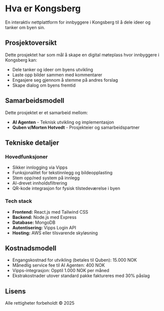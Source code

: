 # Hva er Kongsberg

En interaktiv nettplattform for innbyggere i Kongsberg til å dele ideer og tanker om byen sin.

## Prosjektoversikt

Dette prosjektet har som mål å skape en digital møteplass hvor innbyggere i Kongsberg kan:
- Dele tanker og ideer om byens utvikling
- Laste opp bilder sammen med kommentarer
- Engasjere seg gjennom å stemme på andres forslag
- Skape dialog om byens fremtid

## Samarbeidsmodell

Dette prosjektet er et samarbeid mellom:
- **AI Agenten** - Teknisk utvikling og implementasjon
- **Quben v/Morten Hotvedt** - Prosjekteier og samarbeidspartner

## Tekniske detaljer

### Hovedfunksjoner
- Sikker innlogging via Vipps
- Funksjonalitet for tekstinnlegg og bildeopplasting
- Stem opp/ned system på innlegg
- AI-drevet innholdsfiltrering
- QR-kode integrasjon for fysisk tilstedeværelse i byen

### Tech stack
- **Frontend:** React.js med Tailwind CSS
- **Backend:** Node.js med Express
- **Database:** MongoDB
- **Autentisering:** Vipps Login API
- **Hosting:** AWS eller tilsvarende skyløsning

## Kostnadsmodell

- Engangskostnad for utvikling (betales til Quben): 15.000 NOK
- Månedlig service fee til AI Agenten: 400 NOK
- Vipps-integrasjon: Opptil 1.000 NOK per måned
- Ekstrakostnader utover standard pakke faktureres med 30% påslag

## Lisens

Alle rettigheter forbeholdt © 2025
